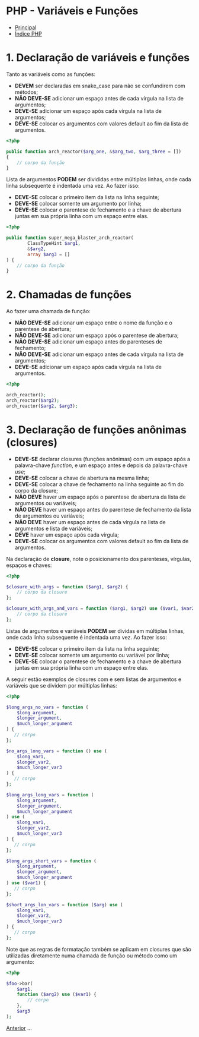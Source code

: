 # PHP - Variáveis e Funções

* [Principal](readme.md)
* [Índice PHP](php.md)

# 1. Declaração de variáveis e funções

Tanto as variáveis como as funções:

* **DEVEM** ser declaradas em snake_case para não se confundirem com métodos;
* **NÃO DEVE-SE** adicionar um espaço antes de cada vírgula na lista de argumentos;
* **DEVE-SE** adicionar um espaço após cada vírgula na lista de argumentos;
* **DEVE-SE** colocar os argumentos com valores default ao fim da lista de argumentos.

```php
<?php

public function arch_reactor($arg_one, &$arg_two, $arg_three = [])
{
    // corpo da função
}
```

Lista de argumentos **PODEM** ser divididas entre múltiplas linhas, onde cada linha subsequente é indentada uma vez. Ao fazer isso:

* **DEVE-SE** colocar o primeiro item da lista na linha seguinte;
* **DEVE-SE** colocar somente um argumento por linha;
* **DEVE-SE** colocar o parentese de fechamento e a chave de abertura juntas em sua própria linha com um espaço entre elas.

```php
<?php

public function super_mega_blaster_arch_reactor(
        ClassTypeHint $arg1,
        &$arg2,
        array $arg3 = []
) {
    // corpo da função
}
```

# 2. Chamadas de funções

Ao fazer uma chamada de função:

* **NÃO DEVE-SE** adicionar um espaço entre o nome da função e o parentese de abertura;
* **NÃO DEVE-SE** adicionar um espaço após o parentese de abertura;
* **NÃO DEVE-SE** adicionar um espaço antes do parenteses de fechamento;
* **NÃO DEVE-SE** adicionar um espaço antes de cada vírgula na lista de argumentos;
* **DEVE-SE** adicionar um espaço após cada vírgula na lista de argumentos.

```php
<?php

arch_reactor();
arch_reactor($arg2);
arch_reactor($arg2, $arg3);
```

# 3. Declaração de funções anônimas (closures)

* **DEVE-SE** declarar closures (funções anônimas) com um espaço após a palavra-chave *function*, e um espaço antes e depois da palavra-chave *use*;
* **DEVE-SE** colocar a chave de abertura na mesma linha;
* **DEVE-SE** colocar a chave de fechamento na linha seguinte ao fim do corpo da closure;
* **NÃO DEVE** haver um espaço após o parentese de abertura da lista de argumentos ou variáveis;
* **NÃO DEVE** haver um espaço antes do parentese de fechamento da lista de argumentos ou variáveis;
* **NÃO DEVE** haver um espaço antes de cada vírgula na lista de argumentos e lista de variáveis;
* **DEVE** haver um espaço após cada vírgula;
* **DEVE-SE** colocar os argumentos com valores default ao fim da lista de argumentos.

Na declaração de **closure**, note o posicionamento dos parenteses, vírgulas, espaços e chaves:

```php
<?php

$closure_with_args = function ($arg1, $arg2) {
    // corpo da closure
};

$closure_with_args_and_vars = function ($arg1, $arg2) use ($var1, $var2) {
    // corpo da closure
};

```

Listas de argumentos e variáveis **PODEM** ser dividas em múltiplas linhas, onde cada linha subsequente é indentada uma vez. Ao fazer isso:

* **DEVE-SE** colocar o primeiro item da lista na linha seguinte;
* **DEVE-SE** colocar somente um argumento ou variável por linha;
* **DEVE-SE** colocar o parentese de fechamento e a chave de abertura juntas em sua própria linha com um espaço entre elas.

A seguir estão exemplos de closures com e sem listas de argumentos e variáveis que se dividem por múltiplas linhas:

```php
<?php

$long_args_no_vars = function (
    $long_argument,
    $longer_argument,
    $much_longer_argument
) {
   // corpo
};

$no_args_long_vars = function () use (
    $long_var1,
    $longer_var2,
    $much_longer_var3
) {
   // corpo
};

$long_args_long_vars = function (
    $long_argument,
    $longer_argument,
    $much_longer_argument
) use (
    $long_var1,
    $longer_var2,
    $much_longer_var3
) {
   // corpo
};

$long_args_short_vars = function (
    $long_argument,
    $longer_argument,
    $much_longer_argument
) use ($var1) {
   // corpo
};

$short_args_lon_vars = function ($arg) use (
    $long_var1,
    $longer_var2,
    $much_longer_var3
) {
   // corpo
};

```

Note que as regras de formatação também se aplicam em closures que são utilizadas diretamente numa chamada de função ou método como um argumento:

```php
<?php

$foo->bar(
    $arg1,
    function ($arg2) use ($var1) {
        // corpo
    },
    $arg3
);

```

[Anterior](php-03-estruturas.md) ... 